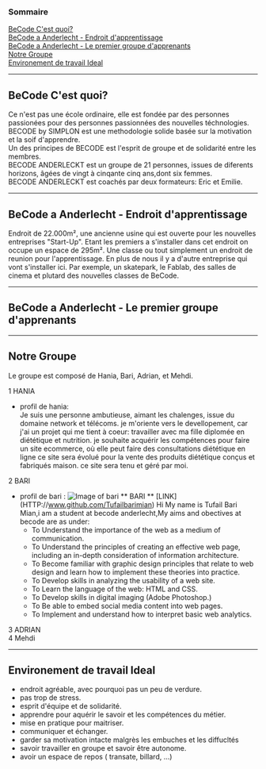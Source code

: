 ### Sommaire  

[BeCode C'est quoi?](#Becodecq)  
[BeCode a Anderlecht - Endroit d'apprentissage](#Becodeaded)  
[BeCode a Anderlecht - Le premier groupe d'apprenants](#Becodeadlpga)  
[Notre Groupe](#notregroupe)  
[Environement de travail Ideal](#environement)  

---  
<a name="Becodecq"/>  

## BeCode C'est quoi?

Ce n'est pas une école ordinaire, elle est fondée par des personnes passionées pour des personnes passionnées des nouvelles téchnologies.  
BECODE by SIMPLON est une methodologie solide basée sur la motivation et la soif d'apprendre.  
Un des principes de BECODE est l'esprit de groupe et de solidarité entre les membres.  
BECODE ANDERLECKT est un groupe de 21 personnes, issues de diferents horizons, âgées de vingt à cinqante cinq ans,dont six femmes.  
BECODE ANDERLECKT est coachés par deux formateurs: Eric et Emilie.  

---  
<a name="Becodeaded"/>

## BeCode a Anderlecht - Endroit d'apprentissage
  
Endroit de 22.000m², une ancienne usine qui est ouverte pour les nouvelles entreprises "Start-Up". Etant les premiers a s'installer dans cet endroit on occupe un espace de 295m². Une classe ou tout simplement un endroit de reunion pour l'apprentissage. En plus de nous il y a d'autre entreprise qui vont s'installer ici. Par exemple, un skatepark, le Fablab, des salles de cinema et plutard des nouvelles classes de BeCode.

---  
<a name="Becodeadlpga"/>  

## BeCode a Anderlecht - Le premier groupe d'apprenants   
  
---  
<a name="notregroupe"/>

## Notre Groupe
Le groupe est composé de Hania, Bari, Adrian, et Mehdi.

1 HANIA   
  * profil de hania:  
      Je suis une personne ambutieuse, aimant les chalenges, issue du domaine network et télécoms.
      je m'oriente vers le devellopement, car j'ai un projet qui me tient à coeur: travailler avec ma fille
      diplomée en diététique et nutrition. je souhaite acquérir les compétences pour faire un site ecommerce, 
      où elle peut faire des consultations diététique en ligne ce site sera évolué pour la vente des produits diététique 
      conçus et fabriqués maison. ce site sera tenu et géré par moi.
      
2 BARI  
  * profil de bari :
    ![Image of bari](https://i.embed.ly/1/image?url=https%3A%2F%2Fs3-us-west-1.amazonaws.com%2Fcontattafiles%2Ftnt14094%2FYqfEiKBQubmyiNS%2F2.jpeg&key=eddaf8cc428f48e195e0b024e3f55eb0) ** BARI ** [LINK] (HTTP://www.github.com/Tufailbarimian)
    Hi My name is Tufail Bari Mian,i am a student at becode anderlecht,My aims and obectives at becode are as under:
    - To Understand the importance of the web as a medium of communication. 
    - To Understand the principles of creating an effective web page, including an in-depth consideration of information architecture.
    - To Become familiar with graphic design principles that relate to web design and learn how to implement these theories into practice.
    - To Develop skills in analyzing the usability of a web site.
    - To Learn the language of the web: HTML and CSS.
    - To Develop skills in digital imaging (Adobe Photoshop.) 
    - To Be able to embed social media content into web pages.
    - To Implement and understand how to interpret basic web analytics.

3 ADRIAN  
4 Mehdi   

---   
<a name="environement"/>

## Environement de travail Ideal   

-  endroit agréable, avec pourquoi pas un peu de verdure.
-  pas trop de stress.
-  esprit d'équipe et de solidarité.
-  apprendre pour aquérir le savoir et les compétences du métier.
-  mise en pratique pour maitriser.
-  communiquer et échanger.
-  garder sa motivation intacte malgrès les embuches et les diffucltés
-  savoir travailler en groupe et savoir être autonome.
-  avoir un espace de repos ( transate, billard, ...)